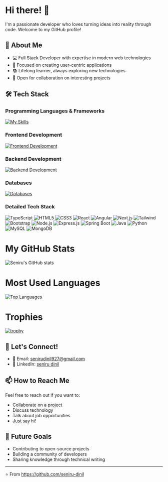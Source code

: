 # Hi there! 👋 

I'm a passionate developer who loves turning ideas into reality through code. Welcome to my GitHub profile!

## 🚀 About Me
- 💻 Full Stack Developer with expertise in modern web technologies
- 🎯 Focused on creating user-centric applications
- 📚 Lifelong learner, always exploring new technologies
- 🤝 Open for collaboration on interesting projects

## 🛠️ Tech Stack

### Programming Languages & Frameworks
[![My Skills](https://skillicons.dev/icons?i=ts,js,html,css,java,python)](https://skillicons.dev)

### Frontend Development
[![Frontend Development](https://skillicons.dev/icons?i=react,angular,nextjs,tailwind,bootstrap)](https://skillicons.dev)

### Backend Development
[![Backend Development](https://skillicons.dev/icons?i=nodejs,express,spring)](https://skillicons.dev)

### Databases
[![Databases](https://skillicons.dev/icons?i=mysql,mongodb)](https://skillicons.dev)

### Detailed Tech Stack
![TypeScript](https://img.shields.io/badge/TypeScript-007ACC?style=for-the-badge&logo=typescript&logoColor=white)
![HTML5](https://img.shields.io/badge/HTML5-E34F26?style=for-the-badge&logo=html5&logoColor=white)
![CSS3](https://img.shields.io/badge/CSS3-1572B6?style=for-the-badge&logo=css3&logoColor=white)
![React](https://img.shields.io/badge/React-20232A?style=for-the-badge&logo=react&logoColor=61DAFB)
![Angular](https://img.shields.io/badge/Angular-DD0031?style=for-the-badge&logo=angular&logoColor=white)
![Next.js](https://img.shields.io/badge/Next.js-000000?style=for-the-badge&logo=next.js&logoColor=white)
![Tailwind](https://img.shields.io/badge/Tailwind_CSS-38B2AC?style=for-the-badge&logo=tailwind-css&logoColor=white)
![Bootstrap](https://img.shields.io/badge/Bootstrap-563D7C?style=for-the-badge&logo=bootstrap&logoColor=white)
![Node.js](https://img.shields.io/badge/Node.js-43853D?style=for-the-badge&logo=node.js&logoColor=white)
![Express.js](https://img.shields.io/badge/Express.js-404D59?style=for-the-badge)
![Spring Boot](https://img.shields.io/badge/Spring_Boot-F2F4F9?style=for-the-badge&logo=spring-boot)
![Java](https://img.shields.io/badge/Java-ED8B00?style=for-the-badge&logo=openjdk&logoColor=white)
![Python](https://img.shields.io/badge/Python-14354C?style=for-the-badge&logo=python&logoColor=white)
![MySQL](https://img.shields.io/badge/MySQL-005C84?style=for-the-badge&logo=mysql&logoColor=white)
![MongoDB](https://img.shields.io/badge/MongoDB-4EA94B?style=for-the-badge&logo=mongodb&logoColor=white)

# My GitHub Stats
![Seniru's GitHub stats](https://github-readme-stats.vercel.app/api?username=seniru-dinil&show_icons=true&theme=radical)

# Most Used Languages
![Top Languages](https://github-readme-stats.vercel.app/api/top-langs/?username=seniru-dinil&layout=compact&theme=radical)

# Trophies
[![trophy](https://github-profile-trophy.vercel.app/?username=seniru-dinil&theme=radical)](https://github.com/ryo-ma/github-profile-trophy)

## 🤝 Let's Connect!

- 📧 Email: senirudinil927@gmail.com
- 💼 LinkedIn: [seniru dinil](https://www.linkedin.com/in/seniru-dinil/)

## 📫 How to Reach Me

Feel free to reach out if you want to:
- Collaborate on a project
- Discuss technology
- Talk about job opportunities
- Just say hi! 

## 🎯 Future Goals
- Contributing to open-source projects
- Building a community of developers
- Sharing knowledge through technical writing

---

⭐️ From https://github.com/seniru-dinil

